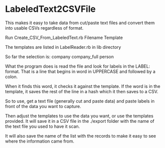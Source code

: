 # LabeledText2CSVFile
This makes it easy to take data from cut/paste text files and convert them into usable CSVs regardless of format.

Run 
Create_CSV_From_LabeledText.rb Filename Template

The templates are listed in LabelReader.rb in lib directory

So far the selection is:
company
company_full
person

What the program does is read the file and look for labels in the LABEL: format. That is a line that begins in word in UPPERCASE and followed by a colon.

When it finds this word, it checks it against the template. If the word is in the template, it saves the rest of the line in a hash which it then saves to a CSV.

So to use, get a text file (generally cut and paste data) and paste labels in front of the data you want to capture. 

Then adjust the templates to use the data you want, or use the templates provided. It will save it in a CSV file in the ./export folder with the name of the text file you used to have it scan.

It will also save the name of the list with the records to make it easy to see where the information came from.

